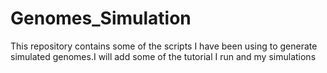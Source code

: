 # Genomes_Simulation
This repository contains some of the scripts I have been using to generate simulated genomes.I will add some of the tutorial I run and my simulations

